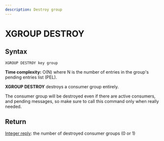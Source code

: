 ```yaml
---
description: Destroy group
---
```


# XGROUP DESTROY

## Syntax

    XGROUP DESTROY key group

**Time complexity:** O(N) where N is the number of entries in the
group's pending entries list (PEL).

**XGROUP DESTROY** destroys a consumer group entirely.

The consumer group will be destroyed even if there are active
consumers, and pending messages, so make sure to call this
command only when really needed.

## Return
[Integer reply](https://redis.io/docs/reference/protocol-spec#resp-integers):
the number of destroyed consumer groups (0 or 1)